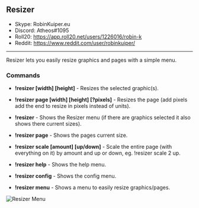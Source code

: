 ## Resizer

* Skype: RobinKuiper.eu
* Discord: Atheos#1095
* Roll20: https://app.roll20.net/users/1226016/robin-k
* Reddit: https://www.reddit.com/user/robinkuiper/

---

Resizer lets you easily resize graphics and pages with a simple menu.

### Commands

* **!resizer [width] [height]** - Resizes the selected graphic(s).
* **!resizer page [width] [height] [?pixels]** - Resizes the page (add pixels add the end to resize in pixels instead of units).

* **!resizer** - Shows the Resizer menu (if there are graphics selected it also shows there current sizes).
* **!resizer page** - Shows the pages current size.

* **!resizer scale [amount] [up/down]** - Scale the entire page (with everything on it) by amount and up or down, eg. !resizer scale 2 up.

* **!resizer help** - Shows the help menu.
* **!resizer config** - Shows the config menu.
* **!resizer menu** - Shows a menu to easily resize graphics/pages.

![Resizer Menu](https://i.imgur.com/IZob2BY.png "Resizer Menu")